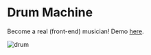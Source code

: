 # Drum Machine

Become a real (front-end) musician!  Demo [here](https://codepen.io/minobino/pen/MMGXmJ).


![drum](https://github.com/hanamin/FCC-Projects/raw/master/Front%20End%20Libraries/Drum%20Machine/images/screenshot.PNG)


